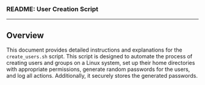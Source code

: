 ### README: User Creation Script
---
## Overview

This document provides detailed instructions and explanations for the `create_users.sh` script. This script is designed to automate the process of creating users and groups on a Linux system, set up their home directories with appropriate permissions, generate random passwords for the users, and log all actions. Additionally, it securely stores the generated passwords.